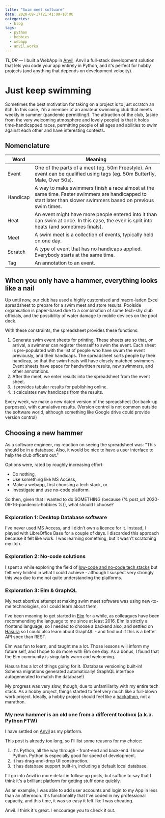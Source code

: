 ```yaml
---
title: "Swim meet software"
date: 2020-09-17T21:41:00+10:00
categories:
  - blog
tags:
  - python
  - hobbies
  - webapp
  - anvil.works
---
```


*TL;DR* &mdash; I built a WebApp in [Anvil](https://anvil.works). Anvil a full-stack development solution that lets you code your app entirely in Python, and it's perfect for hobby projects (and anything that depends on development velocity).

# Just keep swimming

Sometimes the best motivation for taking on a project is to just scratch an itch. In this case, I'm a member of an amateur swimming club that meets weekly in summer (pandemic permitting!). The attraction of the club, (aside from the very welcoming atmosphere and lovely people) is that it holds time-handicapped races, permitting people of all ages and abilities to swim against each other and have interesting contests.

## Nomenclature

| Word     | Meaning                                                                                                                                                          |
|----------|------------------------------------------------------------------------------------------------------------------------------------------------------------------|
| Event    | One of the parts of a meet (eg. 50m Freestyle). An event can be qualified using tags (eg. 50m Butterfly, Male, Over 50s).                                        |
| Handicap | A way to make swimmers finish a race almost at the same time.  Faster swimmers are handicapped to start later than slower swimmers based on previous swim times. |
| Heat     | An event might have more people entered into it than can swim at once.  In this case, the even is split into heats (and sometimes finals).                       |
| Meet     | A swim meet is a collection of events, typically held on one day.                                                                                                |
| Scratch  | A type of event that has no handicaps applied. Everybody starts at the same time.                                                                                |
| Tag      | An annotation to an event.                                                                                                                                       |

## When you only have a hammer, everything looks like a nail

Up until now, our club has used a highly customised and macro-laden Excel spreadsheet to prepare for a swim meet and store results. Poolside organisation is paper-based due to a combination of some tech-shy club officials, and the possibility of water damage to mobile devices on the pool deck.

With these constraints, the spreadsheet provides these functions:
1. Generate swim event sheets for printing. These sheets are so that, on arrival, a swimmer can register themself to swim the event. Each sheet is pre-populated with the list of people who have swum the event previously, and their handicaps. The spreadsheet sorts people by their handicap, so that the swim heats will have closely matched swimmers. Event sheets have space for handwritten results, new swimmers, and other annotations.
2. After the meet, we enter results into the spreadsheet from the event sheet.
3. It provides tabular results for publishing online.
4. It calculates new handicaps from the results.

Every week, we make a new dated version of the spreadsheet (for back-up purposes), with cumulative results. (Version control is not common outside the software world, although something like Google drive could provide version control) 

## Choosing a new hammer

As a software engineer, my reaction on seeing the spreadsheet was: "This should be in a database. Also, it would be nice to have a user interface to help the club officers out."

Options were, rated by roughly increasing effort:
* Do nothing,
* Use something like MS Access,
* Make a webapp, first choosing a tech stack, or 
* Investigate and use no-code platform.

So then, given that I wanted to do SOMETHING (because {% post_url 2020-09-16-pandemic-hobbies %}), what should I choose?

### Exploration 1: Desktop Database software

I've never used MS Access, and I didn't own a licence for it. Instead, I played with LibreOffice Base for a couple of days. I discarded this approach because it felt like *work*. I was learning something, but it wasn't scratching my itch.

### Exploration 2: No-code solutions

I spent a while exploring the field of [low-code and no-code tech stacks](https://codebots.com/low-code/what-is-no-code-the-pros-and-cons-of-no-code-for-software-development) but felt very limited in what I could achieve - although I suspect very strongly this was due to me not quite understanding the platforms.

### Exploration 3: Elm & GraphQL

My next abortive attempt at making swim meet software was using new-to-me technologies, so I could learn about them.

I've been meaning to get started in [Elm](https://elm-lang.org) for a while, as colleagues have been recommending the language to me since at least 2016. Elm is strictly a frontend language, so I needed to choose a backend also, and settled on [Hasura](https://hasura.io) so I could also learn about GraphQL - and find out if this is a better API spec than REST.

Elm was fun to learn, and taught me a lot. Those lessons will inform my future self, and I hope to do more with Elm one day. As a bonus, I found that the Elm community is singularly warm and welcoming.
 
Hasura has a lot of things going for it. (Database versioning built-in! Schema migrations generated automatically! GraphQL interface autogenerated to match the database!)

My progress was very slow, though, due to unfamiliarity with my entire tech stack. As a hobby project, things started to feel very much like a full-blown work project. Ideally, a hobby project should feel like a [hackathon](https://medium.com/@alexgilleran/what-3-years-of-hacking-for-humanity-has-taught-me-about-building-an-mvp-in-a-weekend-79556625755d), not a marathon.

### My new hammer is an old one from a different toolbox (a.k.a. Python FTW)

I have settled on [Anvil](https://anvil.works) as my platform.

This post is already too long, so I'll list some reasons for my choice:
1. It's Python, all the way through - front-end and back-end. I know Python. Python is especially good for speed of development.
2. It has drag-and-drop UI construction.
3. It has database support built-in, including a default local database.

I'll go into Anvil in more detail in follow-up posts, but suffice to say that I think it's a brilliant platform for getting stuff done quickly. 

As an example, I was able to add user accounts and login to my App in less than an afternoon. It's functionality that I've coded in my professional capacity, and this time, it was so easy it felt like I was cheating.

Anvil. I think it's great. I encourage you to check it out.